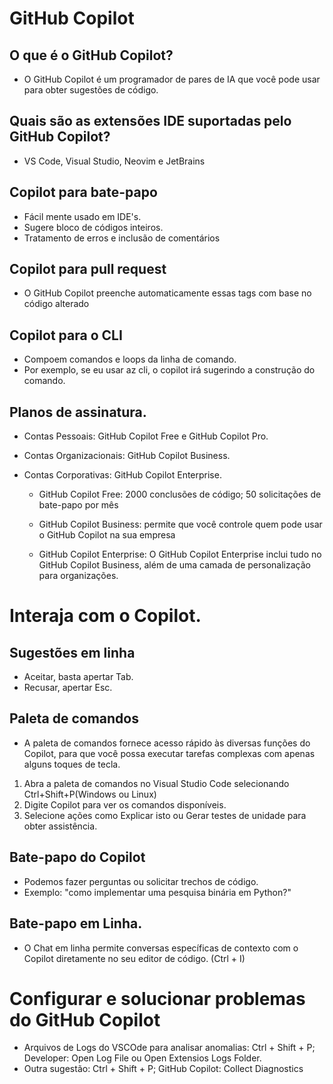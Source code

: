 # GitHub Copilot

## O que é o GitHub Copilot?
* O GitHub Copilot é um programador de pares de IA que você pode usar para obter sugestões de código.

## Quais são as extensões IDE suportadas pelo GitHub Copilot?
* VS Code, Visual Studio, Neovim e JetBrains

## Copilot para bate-papo
* Fácil mente usado em IDE's.
* Sugere bloco de códigos inteiros.
* Tratamento de erros e inclusão de comentários

## Copilot para pull request
* O GitHub Copilot preenche automaticamente essas tags com base no código alterado

## Copilot para o CLI
* Compoem comandos e loops da linha de comando.
* Por exemplo, se eu usar az cli, o copilot irá sugerindo a construção do comando.

## Planos de assinatura.
* Contas Pessoais: GitHub Copilot Free e GitHub Copilot Pro.
* Contas Organizacionais: GitHub Copilot Business.
* Contas Corporativas: GitHub Copilot Enterprise.

    *  GitHub Copilot Free: 2000 conclusões de código; 50 solicitações de bate-papo por mês

    * GitHub Copilot Business: permite que você controle quem pode usar o GitHub Copilot na sua empresa

    * GitHub Copilot Enterprise: O GitHub Copilot Enterprise inclui tudo no GitHub Copilot Business, além de uma camada de personalização para organizações.

# Interaja com o Copilot.

## Sugestões em linha
* Aceitar, basta apertar Tab.
* Recusar, apertar Esc.

## Paleta de comandos
* A paleta de comandos fornece acesso rápido às diversas funções do Copilot, para que você possa executar tarefas complexas com apenas alguns toques de tecla.

1. Abra a paleta de comandos no Visual Studio Code selecionando Ctrl+Shift+P(Windows ou Linux)
2. Digite Copilot para ver os comandos disponíveis.
3. Selecione ações como Explicar isto ou Gerar testes de unidade para obter assistência.

## Bate-papo do Copilot
* Podemos fazer perguntas ou solicitar trechos de código.
* Exemplo: "como implementar uma pesquisa binária em Python?"

## Bate-papo em Linha.
* O Chat em linha permite conversas específicas de contexto com o Copilot diretamente no seu editor de código. (Ctrl + I)

# Configurar e solucionar problemas do GitHub Copilot
* Arquivos de Logs do VSCOde para analisar anomalias: Ctrl + Shift + P; Developer: Open Log File ou Open Extensios Logs Folder.
* Outra sugestão: Ctrl + Shift + P; GitHub Copilot: Collect Diagnostics

